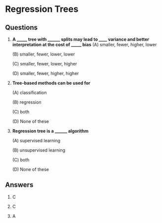 
# Regression Trees

## Questions

1. **A _____ tree with ______ splits may lead to ____ variance and better interpretation at the cost of _____ bias**
    (A) smaller, fewer, higher, lower


    (B) smaller, fewer, lower, lower


    (C) smaller, fewer, lower, higher

    (D) smaller, fewer, higher, higher


1. **Tree-based methods can be used for**

    (A) classification

    (B) regression

    (C) both

    (D) None of these



1. **Regression tree is a ______ algorithm**


    (A) supervised learning


    (B) unsupervised learning


    (C) both

    (D) None of these



## Answers

1. C

1. C

1. A

